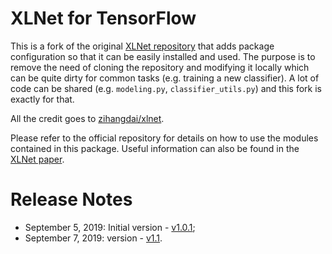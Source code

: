 # XLNet for TensorFlow

This is a fork of the original [XLNet repository](https://github.com/zihangdai/xlnet)
that adds package configuration so that it can be easily installed and used.
The purpose is to remove the need of cloning the repository and modifying it
locally which can be quite dirty for common tasks (e.g. training a new classifier).
A lot of code can be shared (e.g. `modeling.py`, `classifier_utils.py`) and this
fork is exactly for that.

All the credit goes to [zihangdai/xlnet](https://github.com/zihangdai/xlnet).

Please refer to the official repository for details on how to use the modules
contained in this package. Useful information can also be found
in the [XLNet paper](https://arxiv.org/abs/1906.08237).


# Release Notes

* September 5, 2019: Initial version - [v1.0.1](https://github.com/SebiSebi/xlnet-tensorflow/releases/tag/v1.0.1);
* September 7, 2019: version - [v1.1](https://github.com/SebiSebi/xlnet-tensorflow/releases/tag/v1.1).
